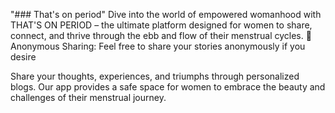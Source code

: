 "### That's on period"
Dive into the world of empowered womanhood with THAT'S ON PERIOD – the ultimate platform designed for women to share, connect, and thrive through the ebb and flow of their menstrual cycles.
🤫 Anonymous Sharing:
Feel free to share your stories anonymously if you desire

Share your thoughts, experiences, and triumphs through personalized blogs. Our app provides a safe space for women to embrace the beauty and challenges of their menstrual journey.
